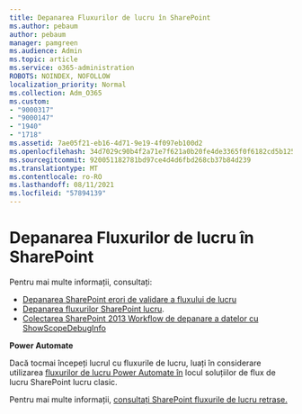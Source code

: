 ```yaml
---
title: Depanarea Fluxurilor de lucru în SharePoint
ms.author: pebaum
author: pebaum
manager: pamgreen
ms.audience: Admin
ms.topic: article
ms.service: o365-administration
ROBOTS: NOINDEX, NOFOLLOW
localization_priority: Normal
ms.collection: Adm_O365
ms.custom:
- "9000317"
- "9000147"
- "1940"
- "1718"
ms.assetid: 7ae05f21-eb16-4d71-9e19-4f097eb100d2
ms.openlocfilehash: 34d7029c90b4f2a71e7f621a0b20fe4de3365f0f6182cd5b125a8c1a6055222a
ms.sourcegitcommit: 920051182781bd97ce4d4d6fbd268cb37b84d239
ms.translationtype: MT
ms.contentlocale: ro-RO
ms.lasthandoff: 08/11/2021
ms.locfileid: "57894139"
---
```

# <a name="troubleshoot-workflows-in-sharepoint"></a>Depanarea Fluxurilor de lucru în SharePoint

Pentru mai multe informații, consultați:

- [Depanarea SharePoint erori de validare a fluxului de lucru](https://docs.microsoft.com/sharepoint/dev/general-development/troubleshooting-sharepoint-server-workflow-validation-errors-in-visio)
- [Depanarea fluxurilor SharePoint lucru](https://docs.microsoft.com/sharepoint/dev/general-development/debugging-sharepoint-server-workflows).
- [Colectarea SharePoint 2013 Workflow de depanare a datelor cu ShowScopeDebugInfo](https://docs.microsoft.com/sharepoint/troubleshoot/workflows/gather-workflow-data)

**Power Automate**

Dacă tocmai începeți lucrul cu fluxurile de lucru, luați în considerare utilizarea [fluxurilor de lucru Power Automate în](https://docs.microsoft.com/power-automate/modern-approvals) locul soluțiilor de flux de lucru SharePoint lucru clasic.

Pentru mai multe informații, [consultați SharePoint fluxurile de lucru retrase.](https://docs.microsoft.com/alchemyinsights/sharepoint-workflows-retiring)
